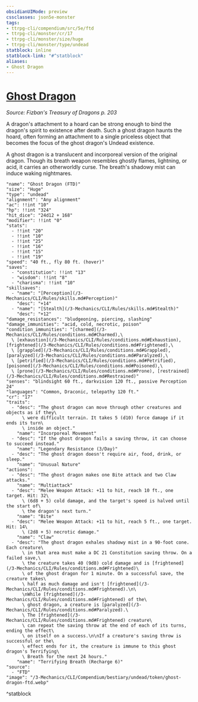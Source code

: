 ```yaml
---
obsidianUIMode: preview
cssclasses: json5e-monster
tags:
- ttrpg-cli/compendium/src/5e/ftd
- ttrpg-cli/monster/cr/17
- ttrpg-cli/monster/size/huge
- ttrpg-cli/monster/type/undead
statblock: inline
statblock-link: "#^statblock"
aliases:
- Ghost Dragon
---
```

# [Ghost Dragon](3-Mechanics\CLI\Compendium\bestiary\undead/ghost-dragon-ftd.md)
*Source: Fizban's Treasury of Dragons p. 203*  

A dragon's attachment to a hoard can be strong enough to bind the dragon's spirit to existence after death. Such a ghost dragon haunts the hoard, often forming an attachment to a single priceless object that becomes the focus of the ghost dragon's Undead existence.

A ghost dragon is a translucent and incorporeal version of the original dragon. Though its breath weapon resembles ghostly flames, lightning, or acid, it carries an otherworldly curse. The breath's shadowy mist can induce waking nightmares.

```statblock
"name": "Ghost Dragon (FTD)"
"size": "Huge"
"type": "undead"
"alignment": "Any alignment"
"ac": !!int "10"
"hp": !!int "324"
"hit_dice": "24d12 + 168"
"modifier": !!int "0"
"stats":
  - !!int "20"
  - !!int "10"
  - !!int "25"
  - !!int "16"
  - !!int "15"
  - !!int "19"
"speed": "40 ft., fly 80 ft. (hover)"
"saves":
  - "constitution": !!int "13"
  - "wisdom": !!int "8"
  - "charisma": !!int "10"
"skillsaves":
  - "name": "[Perception](/3-Mechanics/CLI/Rules/skills.md#Perception)"
    "desc": "+14"
  - "name": "[Stealth](/3-Mechanics/CLI/Rules/skills.md#Stealth)"
    "desc": "+12"
"damage_resistances": "bludgeoning, piercing, slashing"
"damage_immunities": "acid, cold, necrotic, poison"
"condition_immunities": "[charmed](/3-Mechanics/CLI/Rules/conditions.md#Charmed),\
  \ [exhaustion](/3-Mechanics/CLI/Rules/conditions.md#Exhaustion), [frightened](/3-Mechanics/CLI/Rules/conditions.md#Frightened),\
  \ [grappled](/3-Mechanics/CLI/Rules/conditions.md#Grappled), [paralyzed](/3-Mechanics/CLI/Rules/conditions.md#Paralyzed),\
  \ [petrified](/3-Mechanics/CLI/Rules/conditions.md#Petrified), [poisoned](/3-Mechanics/CLI/Rules/conditions.md#Poisoned),\
  \ [prone](/3-Mechanics/CLI/Rules/conditions.md#Prone), [restrained](/3-Mechanics/CLI/Rules/conditions.md#Restrained)"
"senses": "blindsight 60 ft., darkvision 120 ft., passive Perception 24"
"languages": "Common, Draconic, telepathy 120 ft."
"cr": "17"
"traits":
  - "desc": "The ghost dragon can move through other creatures and objects as if they\
      \ were difficult terrain. It takes 5 (d10) force damage if it ends its turn\
      \ inside an object."
    "name": "Incorporeal Movement"
  - "desc": "If the ghost dragon fails a saving throw, it can choose to succeed instead."
    "name": "Legendary Resistance (3/Day)"
  - "desc": "The ghost dragon doesn't require air, food, drink, or sleep."
    "name": "Unusual Nature"
"actions":
  - "desc": "The ghost dragon makes one Bite attack and two Claw attacks."
    "name": "Multiattack"
  - "desc": "Melee Weapon Attack: +11 to hit, reach 10 ft., one target. Hit: 32\
      \ (6d8 + 5) cold damage, and the target's speed is halved until the start of\
      \ the dragon's next turn."
    "name": "Bite"
  - "desc": "Melee Weapon Attack: +11 to hit, reach 5 ft., one target. Hit: 14\
      \ (2d8 + 5) necrotic damage."
    "name": "Claw"
  - "desc": "The ghost dragon exhales shadowy mist in a 90-foot cone. Each creature\
      \ in that area must make a DC 21 Constitution saving throw. On a failed save,\
      \ the creature takes 40 (9d8) cold damage and is [frightened](/3-Mechanics/CLI/Rules/conditions.md#Frightened)\
      \ of the ghost dragon for 1 minute. On a successful save, the creature takes\
      \ half as much damage and isn't [frightened](/3-Mechanics/CLI/Rules/conditions.md#Frightened).\n\
      \nWhile [frightened](/3-Mechanics/CLI/Rules/conditions.md#Frightened) of the\
      \ ghost dragon, a creature is [paralyzed](/3-Mechanics/CLI/Rules/conditions.md#Paralyzed).\
      \ The [frightened](/3-Mechanics/CLI/Rules/conditions.md#Frightened) creature\
      \ can repeat the saving throw at the end of each of its turns, ending the effect\
      \ on itself on a success.\n\nIf a creature's saving throw is successful or the\
      \ effect ends for it, the creature is immune to this ghost dragon's Terrifying\
      \ Breath for the next 24 hours."
    "name": "Terrifying Breath (Recharge 6)"
"source":
  - "FTD"
"image": "/3-Mechanics/CLI/Compendium/bestiary/undead/token/ghost-dragon-ftd.webp"
```
^statblock